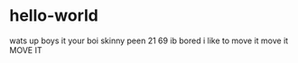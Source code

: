 # hello-world
wats up boys it your boi skinny peen 21 69 ib bored
i like to move it move it MOVE IT
